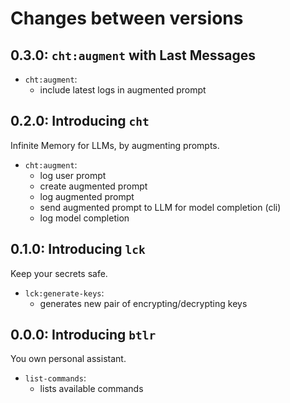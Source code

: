 # Changes between versions

## 0.3.0: `cht:augment` with Last Messages

* `cht:augment`:
  * include latest logs in augmented prompt

## 0.2.0: Introducing `cht`

Infinite Memory for LLMs, by augmenting prompts.

* `cht:augment`:
  * log user prompt
  * create augmented prompt
  * log augmented prompt
  * send augmented prompt to LLM for model completion (cli)
  * log model completion

## 0.1.0: Introducing `lck`

Keep your secrets safe.

* `lck:generate-keys`:
  * generates new pair of encrypting/decrypting keys 

## 0.0.0: Introducing `btlr`

You own personal assistant.

* `list-commands`:
  * lists available commands
